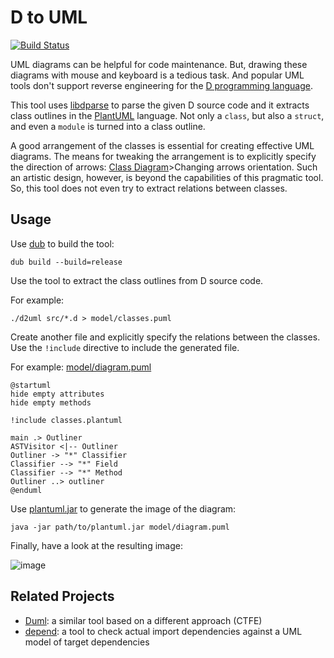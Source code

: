 D to UML
========

[![Build Status](https://github.com/funkwerk-mobility/d2uml/workflows/CI/badge.svg)](https://github.com/funkwerk-mobility/d2uml/actions?query=workflow%3ACI)

UML diagrams can be helpful for code maintenance.
But, drawing these diagrams with mouse and keyboard is a tedious task.
And popular UML tools don't support reverse engineering for the
[D programming language].

This tool uses [libdparse] to parse the given D source code
and it extracts class outlines in the [PlantUML] language.
Not only a `class`, but also a `struct`, and even a `module` is turned into a class outline.

A good arrangement of the classes is essential for creating effective UML diagrams.
The means for tweaking the arrangement is to explicitly specify the direction of arrows:
[Class Diagram](https://plantuml.com/class-diagram)>Changing arrows orientation.
Such an artistic design, however, is beyond the capabilities of this pragmatic tool.
So, this tool does not even try to extract relations between classes.

Usage
-----

Use [dub] to build the tool:

    dub build --build=release

Use the tool to extract the class outlines from D source code.

For example:

    ./d2uml src/*.d > model/classes.puml

Create another file and explicitly specify the relations between the classes.
Use the `!include` directive to include the generated file.

For example:
[model/diagram.puml](model/diagram.puml)

    @startuml
    hide empty attributes
    hide empty methods

    !include classes.plantuml

    main .> Outliner
    ASTVisitor <|-- Outliner
    Outliner -> "*" Classifier
    Classifier --> "*" Field
    Classifier --> "*" Method
    Outliner ..> outliner
    @enduml

Use [plantuml.jar] to generate the image of the diagram:

    java -jar path/to/plantuml.jar model/diagram.puml

Finally, have a look at the resulting image:

![image](https://github.com/funkwerk-mobility/d2uml/assets/2083772/7d605072-1249-47a7-8c3c-69ca537bfea0)


Related Projects
----------------

- [Duml](https://github.com/rikkimax/Duml):
  a similar tool based on a different approach (CTFE)
- [depend](https://github.com/funkwerk-mobility/depend):
  a tool to check actual import dependencies
  against a UML model of target dependencies

[D programming language]: http://dlang.org
[dub]: http://code.dlang.org
[libdparse]: https://github.com/dlang-community/libdparse
[PlantUML]: http://plantuml.com
[plantuml.jar]: https://github.com/plantuml/plantuml/releases
